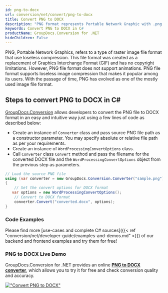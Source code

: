 ```yaml
---
id: png-to-docx
url: conversion/net/convert/png-to-docx
title: Convert PNG to DOCX
description: "PNG format represents Portable Network Graphic with .png extension. Learn how to convert PNG to DOCX file programmatically in C# language using GroupDocs.Conversion for .NET library."
keywords: Convert PNG to DOCX in C#
productName: GroupDocs.Conversion for .NET
hideChildren: False
---
```


PNG, Portable Network Graphics, refers to a type of raster image file format that use loseless compression. This file format was created as a replacement of Graphics Interchange Format (GIF) and has no copyright limitations. However, PNG file format does not support animations. PNG file format supports loseless image compression that makes it popular among its users. With the passage of time, PNG has evolved as one of the mostly used image file format.

## Steps to convert PNG to DOCX in C#

[GroupDocs.Conversion](https://products.groupdocs.com/conversion/net) allows developers to convert the PNG file to DOCX format in an easy and intuitive way just using a few lines of code as described below:

* Create an instance of `Converter` class and pass source PNG file path as a constructor parameter. You may specify absolute or relative file path as per your requirements. 
* Create an instance of `WordProcessingConvertOptions` class.
* Call `Converter` class `Convert` method and pass the filename for the converted DOCX file and the `WordProcessingConvertOptions` object from the previous step as parameters.

```csharp
// Load the source PNG file
using (var converter = new GroupDocs.Conversion.Converter("sample.png"))
{
    // Set the convert options for DOCX format
   var options = new WordProcessingConvertOptions();
    // Convert to DOCX format
    converter.Convert("converted.docx", options);
}
```

### Code Examples

Please find more [use-cases and complete C# sources]({{< ref "conversion/net/developer-guide/examples-and-demos.md" >}}) of our backend and frontend examples and try them for free!

### PNG to DOCX Live Demo

GroupDocs.Conversion for .NET provides an online [**PNG to DOCX converter**](https://products.groupdocs.app/conversion/png-to-docx), which allows you to try it for free and check conversion quality and accuracy.

[!["Convert PNG to DOCX"](conversion/net/images/convert-to-docx/convert-png-to-docx.png)](https://products.groupdocs.app/conversion/png-to-docx)
